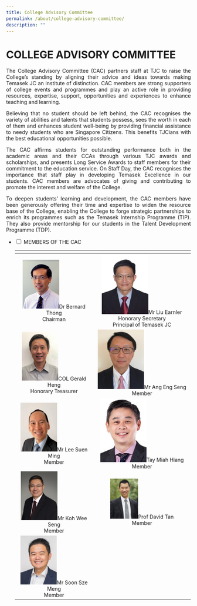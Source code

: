 ```yaml
---
title: College Advisory Committee
permalink: /about/college-advisory-committee/
description: ""
---
```

# COLLEGE ADVISORY COMMITTEE

<p style="text-align: justify;">The College Advisory Committee (CAC) partners staff at TJC to raise the College’s standing by aligning their advice and ideas towards making Temasek JC an institute of distinction. CAC members are strong supporters of college events and programmes and play an active role in providing resources, expertise, support, opportunities and experiences to enhance teaching and learning.</p>


<p style="text-align: justify;">Believing that no student should be left behind, the CAC recognises the variety of abilities and talents that students possess, sees the worth in each of them and enhances student well-being by providing financial assistance to needy students who are Singapore Citizens. This benefits TJCians with the best educational opportunities possible.</p>


<p style="text-align: justify;">The CAC affirms students for outstanding performance both in the academic areas and their CCAs through various TJC awards and scholarships, and presents Long Service Awards to staff members for their commitment to the education service. On Staff Day, the CAC recognises the importance that staff play in developing Temasek Excellence in our students. CAC members are advocates of giving and contributing to promote the interest and welfare of the College.</p>


<p style="text-align: justify;">To deepen students’ learning and development, the CAC members have been generously offering their time and expertise to widen the resource base of the College, enabling the College to forge strategic partnerships to enrich its programmes such as the Temasek Internship Programme (TIP). They also provide mentorship for our students in the Talent Development Programme (TDP).</p>




<ul class="jekyllcodex_accordion">
  <li>
    <input type="checkbox" id="accordion1">
    <label for="accordion1">MEMBERS OF THE CAC</label>
    <div>
<table>
<thead>
  <tr>
    <th></th>
    <th></th>
  </tr>
</thead>
<tbody>
  <tr>
    <td  style="text-align: center;"><img src="/images/About/College%20Advisory%20Committee/Bernard%20Thong.png" style="width:50%">Dr Bernard Thong<br>
Chairman</td>
    <td style="text-align: center;"><img src="/images/About/College%20Advisory%20Committee/Mr%20Liu%20Earnler%20Honorary%20Secretary%20Principal%20Temasek%20Junior%20College.jpg" style="width:50%">Mr Liu Earnler<br> Honorary Secretary<br>Principal of Temasek JC</td>
  </tr>
  <tr>
    <td style="text-align: center;"><img src="/images/About/College%20Advisory%20Committee/Gerald%20Heng.png" style="width:50%">COL Gerald Heng<br> Honorary Treasurer</td>
    <td style="text-align: center;"><img src="/images/About/College%20Advisory%20Committee/Mr%20Ang%20Eng%20Seng%20Photo%20Member.jpg" style="width:50%">Mr Ang Eng Seng<br>Member</td>
  </tr>
  <tr>
    <td style="text-align: center;"><img src="/images/About/College%20Advisory%20Committee/Mr%20Lee%20Suen%20Ming%20Photo%20Member.jpg" style="width:50%">Mr Lee Suen Ming<br>Member</td>
    <td style="text-align: center;"><img src="/images/About/College%20Advisory%20Committee/Tay%20Miah%20Hiang%20Photo%20Member.jpg" style="width:50%">Tay Miah Hiang<br>Member</td>
  </tr>
  <tr>
    <td style="text-align: center;"><img src="/images/About/College%20Advisory%20Committee/Koh%20Wee%20Seng.png" style="width:50%">Mr Koh Wee Seng<br>Member</td>
    <td style="text-align: center;"><img src="/images/About/College%20Advisory%20Committee/Prof%20David%20Tan%20Photo%20Member.jpg" style="width:30%">Prof David Tan<br>Member</td>
  </tr>
  <tr>
    <td style="text-align: center;"><img src="/images/About/College%20Advisory%20Committee/Sze%20Meng.png" style="width:50%">Mr Soon Sze Meng<br>Member</td>
    <td style="text-align: center;"></td>
  </tr>
</tbody>
</table>
    </div>
	</li> 
	</ul>
